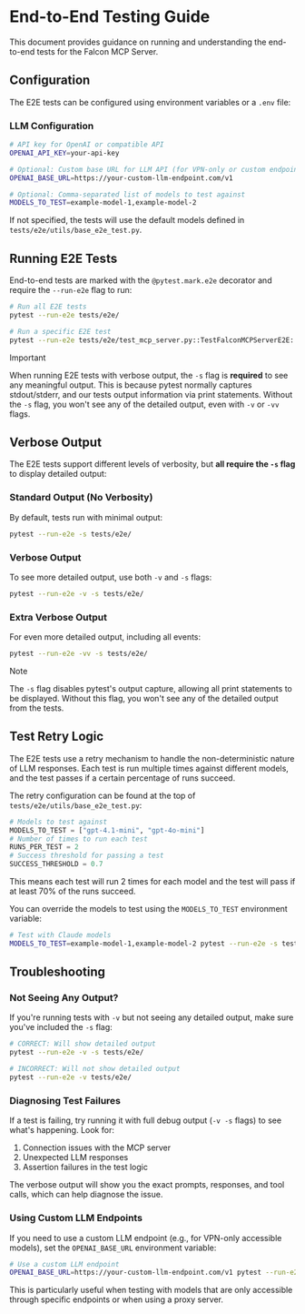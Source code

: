 # End-to-End Testing Guide

This document provides guidance on running and understanding the end-to-end tests for the Falcon MCP Server.

## Configuration

The E2E tests can be configured using environment variables or a `.env` file:

### LLM Configuration

```bash
# API key for OpenAI or compatible API
OPENAI_API_KEY=your-api-key

# Optional: Custom base URL for LLM API (for VPN-only or custom endpoints)
OPENAI_BASE_URL=https://your-custom-llm-endpoint.com/v1

# Optional: Comma-separated list of models to test against
MODELS_TO_TEST=example-model-1,example-model-2
```

If not specified, the tests will use the default models defined in `tests/e2e/utils/base_e2e_test.py`.

## Running E2E Tests

End-to-end tests are marked with the `@pytest.mark.e2e` decorator and require the `--run-e2e` flag to run:

```bash
# Run all E2E tests
pytest --run-e2e tests/e2e/

# Run a specific E2E test
pytest --run-e2e tests/e2e/test_mcp_server.py::TestFalconMCPServerE2E::test_get_top_3_high_severity_detections
```

> [!IMPORTANT]
> When running E2E tests with verbose output, the `-s` flag is **required** to see any meaningful output.
> This is because pytest normally captures stdout/stderr, and our tests output information via print statements.
> Without the `-s` flag, you won't see any of the detailed output, even with `-v` or `-vv` flags.

## Verbose Output

The E2E tests support different levels of verbosity, but **all require the `-s` flag** to display detailed output:

### Standard Output (No Verbosity)

By default, tests run with minimal output:

```bash
pytest --run-e2e -s tests/e2e/
```

### Verbose Output

To see more detailed output, use both `-v` and `-s` flags:

```bash
pytest --run-e2e -v -s tests/e2e/
```

### Extra Verbose Output

For even more detailed output, including all events:

```bash
pytest --run-e2e -vv -s tests/e2e/
```

> [!NOTE]
> The `-s` flag disables pytest's output capture, allowing all print statements to be displayed.
> Without this flag, you won't see any of the detailed output from the tests.

## Test Retry Logic

The E2E tests use a retry mechanism to handle the non-deterministic nature of LLM responses. Each test is run multiple times against different models, and the test passes if a certain percentage of runs succeed.

The retry configuration can be found at the top of `tests/e2e/utils/base_e2e_test.py`:

```python
# Models to test against
MODELS_TO_TEST = ["gpt-4.1-mini", "gpt-4o-mini"]
# Number of times to run each test
RUNS_PER_TEST = 2
# Success threshold for passing a test
SUCCESS_THRESHOLD = 0.7
```

This means each test will run 2 times for each model and the test will pass if at least 70% of the runs succeed.

You can override the models to test using the `MODELS_TO_TEST` environment variable:

```bash
# Test with Claude models
MODELS_TO_TEST=example-model-1,example-model-2 pytest --run-e2e -s tests/e2e/
```

## Troubleshooting

### Not Seeing Any Output?

If you're running tests with `-v` but not seeing any detailed output, make sure you've included the `-s` flag:

```bash
# CORRECT: Will show detailed output
pytest --run-e2e -v -s tests/e2e/

# INCORRECT: Will not show detailed output
pytest --run-e2e -v tests/e2e/
```

### Diagnosing Test Failures

If a test is failing, try running it with full debug output (`-v -s` flags) to see what's happening. Look for:

1. Connection issues with the MCP server
2. Unexpected LLM responses
3. Assertion failures in the test logic

The verbose output will show you the exact prompts, responses, and tool calls, which can help diagnose the issue.

### Using Custom LLM Endpoints

If you need to use a custom LLM endpoint (e.g., for VPN-only accessible models), set the `OPENAI_BASE_URL` environment variable:

```bash
# Use a custom LLM endpoint
OPENAI_BASE_URL=https://your-custom-llm-endpoint.com/v1 pytest --run-e2e -s tests/e2e/
```

This is particularly useful when testing with models that are only accessible through specific endpoints or when using a proxy server.
